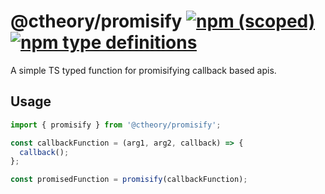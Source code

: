 # @ctheory/promisify [![npm (scoped)](https://img.shields.io/npm/v/@ctheory/promisify.svg)](https://www.npmjs.com/package/@ctheory/promisify) [![npm type definitions](https://img.shields.io/npm/types/@ctheory/promisify.svg)](https://github.com/common-theory/promisify)

A simple TS typed function for promisifying callback based apis.

## Usage

```ts
import { promisify } from '@ctheory/promisify';

const callbackFunction = (arg1, arg2, callback) => {
  callback();
};

const promisedFunction = promisify(callbackFunction);
```
